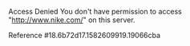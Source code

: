 Access Denied You don't have permission to access "http://www.nike.com/" on this server.

Reference #18.6b72d17.1582609919.19066cba